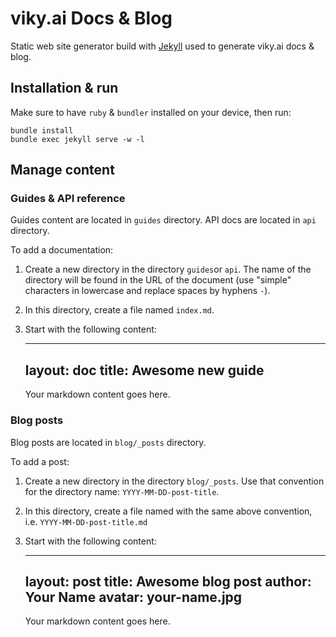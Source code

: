 # viky.ai Docs & Blog

Static web site generator build with [Jekyll](https://jekyllrb.com/) used to generate viky.ai docs & blog.

## Installation & run

Make sure to have `ruby` & `bundler` installed on your device, then run:

    bundle install
    bundle exec jekyll serve -w -l

## Manage content

### Guides & API reference

Guides content are located in `guides` directory.
API docs are located in `api` directory.

To add a documentation:

1. Create a new directory in the directory `guides`or `api`.
   The name of the directory will be found in the URL of the document (use "simple" characters in lowercase and replace spaces by hyphens `-`).
2. In this directory, create a file named `index.md`.
3. Start with the following content:

    ---
    layout: doc
    title: Awesome new guide
    ---

    Your markdown content goes here.

### Blog posts

Blog posts are located in `blog/_posts` directory.

To add a post:

1. Create a new directory in the directory `blog/_posts`.
   Use that convention for the directory name: `YYYY-MM-DD-post-title`.
2. In this directory, create a file named with the same above convention, i.e. `YYYY-MM-DD-post-title.md`
3. Start with the following content:

    ---
    layout: post
    title: Awesome blog post
    author: Your Name
    avatar: your-name.jpg
    ---

    Your markdown content goes here.
